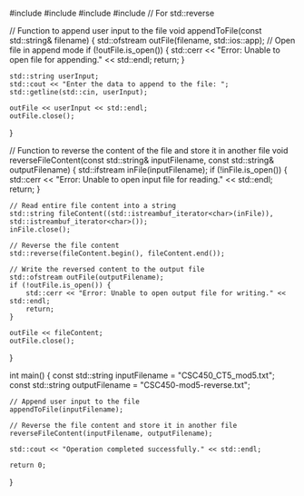 #include <iostream>
#include <fstream>
#include <string>
#include <algorithm> // For std::reverse

// Function to append user input to the file
void appendToFile(const std::string& filename) {
    std::ofstream outFile(filename, std::ios::app); // Open file in append mode
    if (!outFile.is_open()) {
        std::cerr << "Error: Unable to open file for appending." << std::endl;
        return;
    }
    
    std::string userInput;
    std::cout << "Enter the data to append to the file: ";
    std::getline(std::cin, userInput);
    
    outFile << userInput << std::endl;
    outFile.close();
}

// Function to reverse the content of the file and store it in another file
void reverseFileContent(const std::string& inputFilename, const std::string& outputFilename) {
    std::ifstream inFile(inputFilename);
    if (!inFile.is_open()) {
        std::cerr << "Error: Unable to open input file for reading." << std::endl;
        return;
    }

    // Read entire file content into a string
    std::string fileContent((std::istreambuf_iterator<char>(inFile)), std::istreambuf_iterator<char>());
    inFile.close();

    // Reverse the file content
    std::reverse(fileContent.begin(), fileContent.end());

    // Write the reversed content to the output file
    std::ofstream outFile(outputFilename);
    if (!outFile.is_open()) {
        std::cerr << "Error: Unable to open output file for writing." << std::endl;
        return;
    }
    
    outFile << fileContent;
    outFile.close();
}

int main() {
    const std::string inputFilename = "CSC450_CT5_mod5.txt";
    const std::string outputFilename = "CSC450-mod5-reverse.txt";

    // Append user input to the file
    appendToFile(inputFilename);

    // Reverse the file content and store it in another file
    reverseFileContent(inputFilename, outputFilename);

    std::cout << "Operation completed successfully." << std::endl;

    return 0;
}
